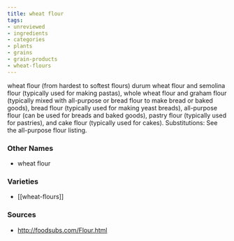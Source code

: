 ```yaml
---
title: wheat flour
tags:
- unreviewed
- ingredients
- categories
- plants
- grains
- grain-products
- wheat-flours
---
```

wheat flour (from hardest to softest flours) durum wheat flour and semolina flour (typically used for making pastas), whole wheat flour and graham flour (typically mixed with all-purpose or bread flour to make bread or baked goods), bread flour (typically used for making yeast breads), all-purpose flour (can be used for breads and baked goods), pastry flour (typically used for pastries), and cake flour (typically used for cakes). Substitutions: See the all-purpose flour listing.

### Other Names

* wheat flour

### Varieties

* [[wheat-flours]]

### Sources
* http://foodsubs.com/Flour.html
